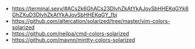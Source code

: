 - https://terminal.sexy/#ACs2k6GhACs23DIvhZkAtYkAJovSbHHEKqGYk6GhZXuD3DIvhZkAtYkAJovSbHHEKqGY_fbj
- https://github.com/altercation/solarized/tree/master/vim-colors-solarized
- https://github.com/neilpa/cmd-colors-solarized
- https://github.com/mavnn/mintty-colors-solarized
